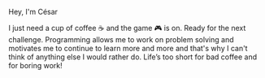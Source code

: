 Hey, I'm César 


I just need a cup of coffee ☕️ and the game 🎮 is on. Ready for the next challenge. 
Programming allows me to work on problem solving and motivates me to continue to learn more and more and that's why I can't think of anything else I would rather do.
Life’s too short for bad coffee and for boring work!
